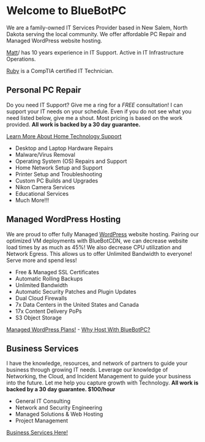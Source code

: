 # Welcome to BlueBotPC

We are a family-owned IT Services Provider based in New Salem, North Dakota serving the local community. We offer affordable PC Repair and Managed WordPress website hosting.

[Matt](https://www.mattfaulkner.net)/ has 10 years experience in IT Support. Active in IT Infrastructure Operations.

[Ruby](https://www.mattfaulkner.net/about/ruby/) is a CompTIA certified IT Technician.

## Personal PC Repair

Do you need IT Support? Give me a ring for a _FREE_ consultation! I can support your IT needs on your schedule. Even if you do not see what you need listed below, give me a shout. Most pricing is based on the work provided. **All work is backed by a 30 day guarantee.**

[Learn More About Home Technology Support](https://www.bluebotpc.com/pages/pc)

- Desktop and Laptop Hardware Repairs
- Malware/Virus Removal
- Operating System (OS) Repairs and Support
- Home Network Setup and Support
- Printer Setup and Troubleshooting
- Custom PC Builds and Upgrades
- Nikon Camera Services
- Educational Services
- Much More!!!

## Managed WordPress Hosting

We are proud to offer fully Managed [WordPress](https://wordpress.org/) website hosting. Pairing our optimized VM deployments with BlueBotCDN, we can decrease website load times by as much as 45%! We also decrease CPU utilization and Network Egress. This allows us to offer Unlimited Bandwidth to everyone! Serve more and spend less!

- Free & Managed SSL Certificates
- Automatic Rolling Backups
- Unlimited Bandwidth
- Automatic Security Patches and Plugin Updates
- Dual Cloud Firewalls
- 7x Data Centers in the United States and Canada
- 17x Content Delivery PoPs
- S3 Object Storage

[Managed WordPress Plans!](https://www.bluebotpc.com/pages/wordpress) - [Why Host With BlueBotPC?](https://www.bluebotpc.com/pages/features)

## Business Services

I have the knowledge, resources, and network of partners to guide your business through growing IT needs. Leverage our knowledge of Networking, the Cloud, and Incident Management to guide your business into the future. Let me help you capture growth with Technology. **All work is backed by a 30 day guarantee. $100/hour**

- General IT Consulting
- Network and Security Engineering
- Managed Solutions & Web Hosting
- Project Management

[Business Services Here!](https://www.bluebotpc.com/pages/biz-services)
